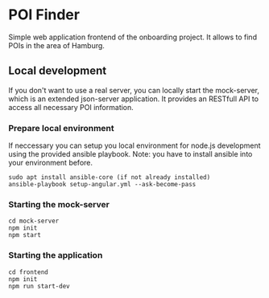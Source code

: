 # POI Finder
Simple web application frontend of the onboarding project. It allows to find POIs in the area of Hamburg.

## Local development

If you don't want to use a real server, you can locally start the mock-server, which is an extended json-server application. It provides an RESTfull API to access all necessary POI information. 

### Prepare local environment

If neccessary you can setup you local environment for node.js development using the provided ansible playbook. Note: you have to install ansible into your environment before.

```
sudo apt install ansible-core (if not already installed)
ansible-playbook setup-angular.yml --ask-become-pass
```

### Starting the mock-server

```
cd mock-server
npm init
npm start
```

### Starting the application

```
cd frontend
npm init
npm run start-dev
```
